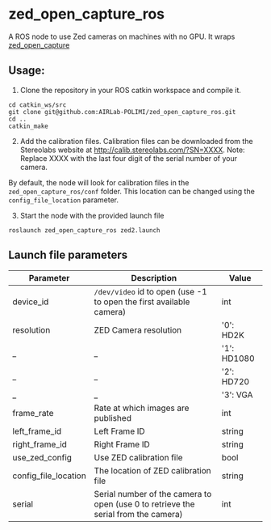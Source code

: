 # zed_open_capture_ros

A ROS node to use Zed cameras on machines with no GPU. It wraps [zed_open_capture](https://github.com/stereolabs/zed-open-capture)

## Usage:
1. Clone the repository in your ROS catkin workspace and compile it.

```
cd catkin_ws/src
git clone git@github.com:AIRLab-POLIMI/zed_open_capture_ros.git
cd ..
catkin_make
```

2. Add the calibration files.
Calibration files can be downloaded from the Stereolabs website at <http://calib.stereolabs.com/?SN=XXXX>.
Note: Replace XXXX with the last four digit of the serial number of your camera.

By default, the node will look for calibration files in the `zed_open_capture_ros/conf` folder. This location can be changed using the `config_file_location` parameter.

3. Start the node with the provided launch file

```
roslaunch zed_open_capture_ros zed2.launch
```



## Launch file parameters

 Parameter                    |           Description                                       |              Value
------------------------------|-------------------------------------------------------------|-------------------------
 device_id                  | `/dev/video` id to open (use -1 to open the first available camera) | int
 resolution                   | ZED Camera resolution                                       | '0': HD2K
 _                            | _                                                           | '1': HD1080
 _                            | _                                                           | '2': HD720
 _                            | _                                                           | '3': VGA
 frame_rate                   | Rate at which images are published                          | int
 left_frame_id                | Left Frame ID                                               | string
 right_frame_id               | Right Frame ID                                              | string
 use_zed_config              | Use ZED calibration file                         | bool
 config_file_location         | The location of ZED calibration file                        | string
 serial                   | Serial number of the camera to open (use 0 to retrieve the serial from the camera) | int
